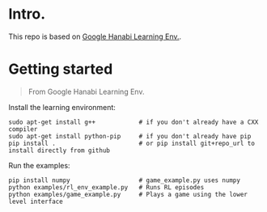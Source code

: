 # Intro.

This repo is based on [Google Hanabi Learning Env.](https://github.com/google-deepmind/hanabi-learning-environment).

# Getting started
> From Google Hanabi Learning Env.

Install the learning environment:
```
sudo apt-get install g++            # if you don't already have a CXX compiler
sudo apt-get install python-pip     # if you don't already have pip
pip install .                       # or pip install git+repo_url to install directly from github
```
Run the examples:
```
pip install numpy                   # game_example.py uses numpy
python examples/rl_env_example.py   # Runs RL episodes
python examples/game_example.py     # Plays a game using the lower level interface
```
